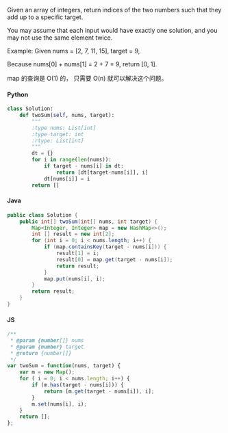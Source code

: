Given an array of integers, return indices of the two numbers such that they add up to a specific target.

You may assume that each input would have exactly one solution, and you may not use the same element twice.

Example:
Given nums = [2, 7, 11, 15], target = 9,

Because nums[0] + nums[1] = 2 + 7 = 9,
return [0, 1].


map 的查询是 O(1) 的， 只需要 O(n) 就可以解决这个问题。

####  Python

```python
class Solution:
    def twoSum(self, nums, target):
        """
        :type nums: List[int]
        :type target: int
        :rtype: List[int]
        """
        dt = {}
        for i in range(len(nums)):
            if target - nums[i] in dt:
                return [dt[target-nums[i]], i]
            dt[nums[i]] = i
        return []
```

#### Java

```java
public class Solution {
    public int[] twoSum(int[] nums, int target) {
        Map<Integer, Integer> map = new HashMap<>();
        int [] result = new int[2];
        for (int i = 0; i < nums.length; i++) {
            if (map.containsKey(target - nums[i])) {
                result[1] = i;
                result[0] = map.get(target - nums[i]);
                return result;
            }
            map.put(nums[i], i);
        }
        return result;
    }
}
```

#### JS

```javascript
/**
 * @param {number[]} nums
 * @param {number} target
 * @return {number[]}
 */
var twoSum = function(nums, target) {
    var m = new Map();
    for ( i = 0; i < nums.length; i++) {
        if (m.has(target - nums[i])) {
            return [m.get(target - nums[i]), i];
        }
        m.set(nums[i], i);
    }
    return [];
};
```

